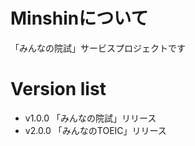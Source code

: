  # Minshinについて
 「みんなの院試」サービスプロジェクトです
 # Version list
 - v1.0.0 「みんなの院試」リリース
 - v2.0.0 「みんなのTOEIC」リリース
